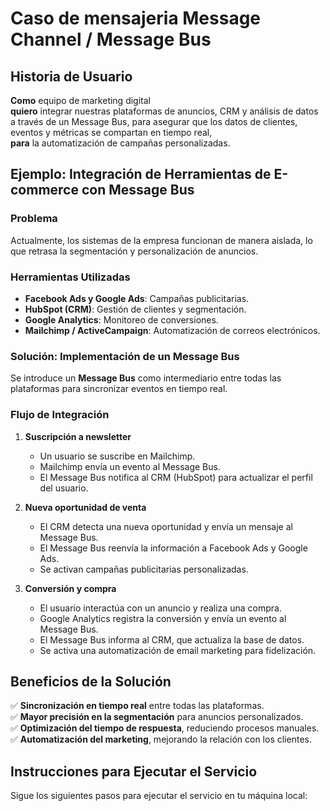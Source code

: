 # Caso de mensajeria Message Channel / Message Bus

## Historia de Usuario
**Como** equipo de marketing digital  
**quiero**  integrar nuestras plataformas de anuncios, CRM y análisis de datos a través de un Message Bus, para asegurar que los datos de clientes, eventos y métricas se compartan en tiempo real,  
**para** la automatización de campañas personalizadas.

## Ejemplo: Integración de Herramientas de E-commerce con Message Bus

### Problema  
Actualmente, los sistemas de la empresa funcionan de manera aislada, lo que retrasa la segmentación y personalización de anuncios.

### Herramientas Utilizadas  
- **Facebook Ads y Google Ads**: Campañas publicitarias.  
- **HubSpot (CRM)**: Gestión de clientes y segmentación.  
- **Google Analytics**: Monitoreo de conversiones.  
- **Mailchimp / ActiveCampaign**: Automatización de correos electrónicos.  

### Solución: Implementación de un Message Bus  
Se introduce un **Message Bus** como intermediario entre todas las plataformas para sincronizar eventos en tiempo real.

### Flujo de Integración  
1. **Suscripción a newsletter**  
   - Un usuario se suscribe en Mailchimp.  
   - Mailchimp envía un evento al Message Bus.  
   - El Message Bus notifica al CRM (HubSpot) para actualizar el perfil del usuario.  

2. **Nueva oportunidad de venta**  
   - El CRM detecta una nueva oportunidad y envía un mensaje al Message Bus.  
   - El Message Bus reenvía la información a Facebook Ads y Google Ads.  
   - Se activan campañas publicitarias personalizadas.  

3. **Conversión y compra**  
   - El usuario interactúa con un anuncio y realiza una compra.  
   - Google Analytics registra la conversión y envía un evento al Message Bus.  
   - El Message Bus informa al CRM, que actualiza la base de datos.  
   - Se activa una automatización de email marketing para fidelización.  

## Beneficios de la Solución  
✅ **Sincronización en tiempo real** entre todas las plataformas.  
✅ **Mayor precisión en la segmentación** para anuncios personalizados.  
✅ **Optimización del tiempo de respuesta**, reduciendo procesos manuales.  
✅ **Automatización del marketing**, mejorando la relación con los clientes.  


## Instrucciones para Ejecutar el Servicio

Sigue los siguientes pasos para ejecutar el servicio en tu máquina local:


